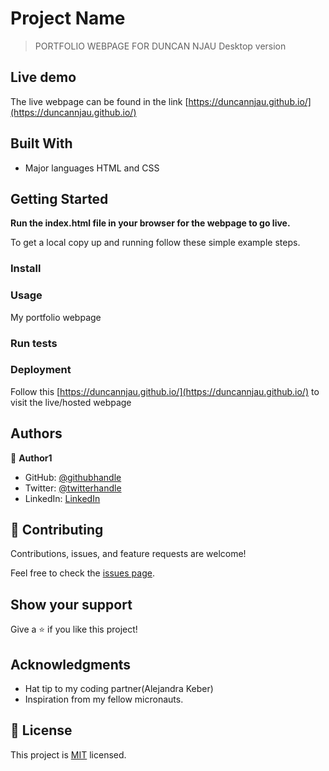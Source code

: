 
# Project Name

> PORTFOLIO WEBPAGE FOR DUNCAN NJAU Desktop version
## Live demo
The live webpage can be found in the link [https://duncannjau.github.io/](https://duncannjau.github.io/)

## Built With

- Major languages
HTML and CSS

## Getting Started

**Run the index.html file in your browser for the webpage to go live.**


To get a local copy up and running follow these simple example steps.

### Install

### Usage
My portfolio webpage
### Run tests

### Deployment
Follow this [https://duncannjau.github.io/](https://duncannjau.github.io/)  to visit the live/hosted webpage
## Authors

👤 **Author1**

- GitHub: [@githubhandle](https://github.com/Duncannjau)
- Twitter: [@twitterhandle](https://twitter.com/duncannjau)
- LinkedIn: [LinkedIn](https://linkedin.com/in/duncannjau)

## 🤝 Contributing

Contributions, issues, and feature requests are welcome!

Feel free to check the [issues page](https://github.com/Duncannjau/Duncannjau.github.io/issues/1).

## Show your support

Give a ⭐️ if you like this project!

## Acknowledgments

- Hat tip to my coding partner(Alejandra Keber)
- Inspiration from my fellow micronauts.

## 📝 License

This project is [MIT](./MIT.md) licensed.
